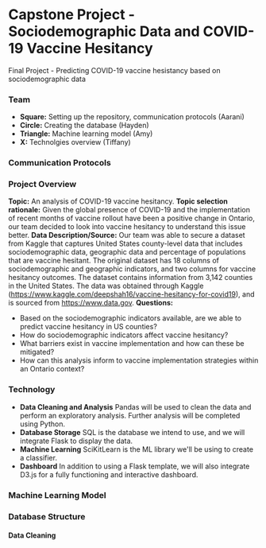 # Capstone Project - Sociodemographic Data and COVID-19 Vaccine Hesitancy
Final Project - Predicting COVID-19 vaccine hesistancy based on sociodemographic data

### Team
* **Square:** Setting up the repository, communication protocols (Aarani)
* **Circle:** Creating the database (Hayden)
* **Triangle:** Machine learning model (Amy)
* **X:** Technolgies overview (Tiffany)

### Communication Protocols

### Project Overview
**Topic:** An analysis of COVID-19 vaccine hesitancy.
**Topic selection rationale:** Given the global presence of COVID-19 and the implementation of recent months of vaccine rollout have been a positive change in Ontario, our team decided to look into vaccine hesitancy to understand this issue better.
**Data Description/Source:** Our team was able to secure a dataset from Kaggle that captures United States county-level data that includes sociodemographic data, geographic data and percentage of populations that are vaccine hesitant. The original dataset has 18 columns of sociodemographic and geographic indicators, and two columns for vaccine hesitancy outcomes. The dataset contains information from 3,142 counties in the United States. The data was obtained through Kaggle (https://www.kaggle.com/deepshah16/vaccine-hesitancy-for-covid19), and is sourced from https://www.data.gov.
**Questions:**
* Based on the sociodemographic indicators available, are we able to predict vaccine hesitancy in US counties?
* How do sociodemographic indicators affect vaccine hesitancy?
* What barriers exist in vaccine implementation and how can these be mitigated?
* How can this analysis inform to vaccine implementation strategies within an Ontario context?

### Technology
* **Data Cleaning and Analysis**
Pandas will be used to clean the data and perform an exploratory analysis. Further analysis will be completed using Python.
* **Database Storage**
SQL is the database we intend to use, and we will integrate Flask to display the data.
* **Machine Learning**
SciKitLearn is the ML library we'll be using to create a classifier.
* **Dashboard**
In addition to using a Flask template, we will also integrate D3.js for a fully functioning and interactive dashboard. 

### Machine Learning Model

### Database Structure

#### Data Cleaning
